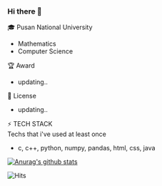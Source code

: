 ### Hi there 👋

<!--
**LEE-Yerim/LEE-Yerim** is a ✨ _special_ ✨ repository because its `README.md` (this file) appears on your GitHub profile.

Here are some ideas to get you started:

- 🔭 I’m currently working on ...
- 🌱 I’m currently learning ...
- 👯 I’m looking to collaborate on ...
- 🤔 I’m looking for help with ...
- 💬 Ask me about ...
- 📫 How to reach me: ...
- 😄 Pronouns: ...
- ⚡ Fun fact: ...
-->

🎓 Pusan National University
- Mathematics
- Computer Science

🏆 Award
- updating..

📃 License
- updating..

⚡ TECH STACK  
Techs that i've used at least once  
- c, c++, python, numpy, pandas, html, css, java

[![Anurag's github stats](https://github-readme-stats.vercel.app/api?username=LEE-Yerim)](https://github.com/anuraghazra/github-readme-stats)
 
![Hits](https://hits.seeyoufarm.com/api/count/incr/badge.svg?url=https%3A%2F%2Fgithub.com%2FLEE-Yerim&count_bg=%2379C83D&title_bg=%23555555&icon=&icon_color=%23E7E7E7&title=hits&edge_flat=false)
